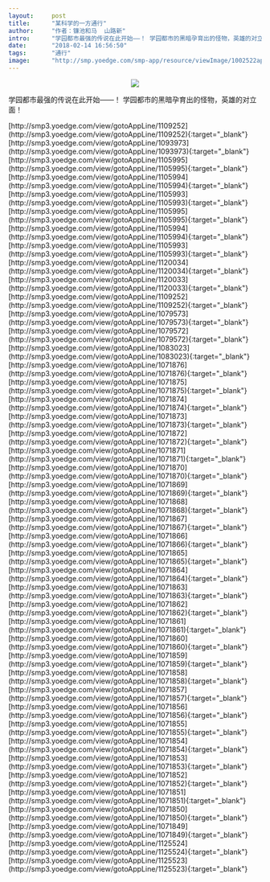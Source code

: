 ```yaml
---
layout:     post
title:      "某科学的一方通行"
author:     "作者：镰池和马  山路新"
intro:      "学园都市最强的传说在此开始——！ 学园都市的黑暗孕育出的怪物，英雄的对立面！"
date:       "2018-02-14 16:56:50"
tags:       "通行"
image:      "http://smp.yoedge.com/smp-app/resource/viewImage/1002522appline.png"
---
```

<div style="text-align: center">
<p><img src="http://smp.yoedge.com/smp-app/resource/viewImage/1002522appline.png"/></p>
</div>
<p class="post-meta">
<span>学园都市最强的传说在此开始——！ 学园都市的黑暗孕育出的怪物，英雄的对立面！</span>
</p>
[http://smp3.yoedge.com/view/gotoAppLine/1109252](http://smp3.yoedge.com/view/gotoAppLine/1109252){:target="_blank"}
[http://smp3.yoedge.com/view/gotoAppLine/1093973](http://smp3.yoedge.com/view/gotoAppLine/1093973){:target="_blank"}
[http://smp3.yoedge.com/view/gotoAppLine/1105995](http://smp3.yoedge.com/view/gotoAppLine/1105995){:target="_blank"}
[http://smp3.yoedge.com/view/gotoAppLine/1105994](http://smp3.yoedge.com/view/gotoAppLine/1105994){:target="_blank"}
[http://smp3.yoedge.com/view/gotoAppLine/1105993](http://smp3.yoedge.com/view/gotoAppLine/1105993){:target="_blank"}
[http://smp3.yoedge.com/view/gotoAppLine/1105995](http://smp3.yoedge.com/view/gotoAppLine/1105995){:target="_blank"}
[http://smp3.yoedge.com/view/gotoAppLine/1105994](http://smp3.yoedge.com/view/gotoAppLine/1105994){:target="_blank"}
[http://smp3.yoedge.com/view/gotoAppLine/1105993](http://smp3.yoedge.com/view/gotoAppLine/1105993){:target="_blank"}
[http://smp3.yoedge.com/view/gotoAppLine/1120034](http://smp3.yoedge.com/view/gotoAppLine/1120034){:target="_blank"}
[http://smp3.yoedge.com/view/gotoAppLine/1120033](http://smp3.yoedge.com/view/gotoAppLine/1120033){:target="_blank"}
[http://smp3.yoedge.com/view/gotoAppLine/1109252](http://smp3.yoedge.com/view/gotoAppLine/1109252){:target="_blank"}
[http://smp3.yoedge.com/view/gotoAppLine/1079573](http://smp3.yoedge.com/view/gotoAppLine/1079573){:target="_blank"}
[http://smp3.yoedge.com/view/gotoAppLine/1079572](http://smp3.yoedge.com/view/gotoAppLine/1079572){:target="_blank"}
[http://smp3.yoedge.com/view/gotoAppLine/1083023](http://smp3.yoedge.com/view/gotoAppLine/1083023){:target="_blank"}
[http://smp3.yoedge.com/view/gotoAppLine/1071876](http://smp3.yoedge.com/view/gotoAppLine/1071876){:target="_blank"}
[http://smp3.yoedge.com/view/gotoAppLine/1071875](http://smp3.yoedge.com/view/gotoAppLine/1071875){:target="_blank"}
[http://smp3.yoedge.com/view/gotoAppLine/1071874](http://smp3.yoedge.com/view/gotoAppLine/1071874){:target="_blank"}
[http://smp3.yoedge.com/view/gotoAppLine/1071873](http://smp3.yoedge.com/view/gotoAppLine/1071873){:target="_blank"}
[http://smp3.yoedge.com/view/gotoAppLine/1071872](http://smp3.yoedge.com/view/gotoAppLine/1071872){:target="_blank"}
[http://smp3.yoedge.com/view/gotoAppLine/1071871](http://smp3.yoedge.com/view/gotoAppLine/1071871){:target="_blank"}
[http://smp3.yoedge.com/view/gotoAppLine/1071870](http://smp3.yoedge.com/view/gotoAppLine/1071870){:target="_blank"}
[http://smp3.yoedge.com/view/gotoAppLine/1071869](http://smp3.yoedge.com/view/gotoAppLine/1071869){:target="_blank"}
[http://smp3.yoedge.com/view/gotoAppLine/1071868](http://smp3.yoedge.com/view/gotoAppLine/1071868){:target="_blank"}
[http://smp3.yoedge.com/view/gotoAppLine/1071867](http://smp3.yoedge.com/view/gotoAppLine/1071867){:target="_blank"}
[http://smp3.yoedge.com/view/gotoAppLine/1071866](http://smp3.yoedge.com/view/gotoAppLine/1071866){:target="_blank"}
[http://smp3.yoedge.com/view/gotoAppLine/1071865](http://smp3.yoedge.com/view/gotoAppLine/1071865){:target="_blank"}
[http://smp3.yoedge.com/view/gotoAppLine/1071864](http://smp3.yoedge.com/view/gotoAppLine/1071864){:target="_blank"}
[http://smp3.yoedge.com/view/gotoAppLine/1071863](http://smp3.yoedge.com/view/gotoAppLine/1071863){:target="_blank"}
[http://smp3.yoedge.com/view/gotoAppLine/1071862](http://smp3.yoedge.com/view/gotoAppLine/1071862){:target="_blank"}
[http://smp3.yoedge.com/view/gotoAppLine/1071861](http://smp3.yoedge.com/view/gotoAppLine/1071861){:target="_blank"}
[http://smp3.yoedge.com/view/gotoAppLine/1071860](http://smp3.yoedge.com/view/gotoAppLine/1071860){:target="_blank"}
[http://smp3.yoedge.com/view/gotoAppLine/1071859](http://smp3.yoedge.com/view/gotoAppLine/1071859){:target="_blank"}
[http://smp3.yoedge.com/view/gotoAppLine/1071858](http://smp3.yoedge.com/view/gotoAppLine/1071858){:target="_blank"}
[http://smp3.yoedge.com/view/gotoAppLine/1071857](http://smp3.yoedge.com/view/gotoAppLine/1071857){:target="_blank"}
[http://smp3.yoedge.com/view/gotoAppLine/1071856](http://smp3.yoedge.com/view/gotoAppLine/1071856){:target="_blank"}
[http://smp3.yoedge.com/view/gotoAppLine/1071855](http://smp3.yoedge.com/view/gotoAppLine/1071855){:target="_blank"}
[http://smp3.yoedge.com/view/gotoAppLine/1071854](http://smp3.yoedge.com/view/gotoAppLine/1071854){:target="_blank"}
[http://smp3.yoedge.com/view/gotoAppLine/1071853](http://smp3.yoedge.com/view/gotoAppLine/1071853){:target="_blank"}
[http://smp3.yoedge.com/view/gotoAppLine/1071852](http://smp3.yoedge.com/view/gotoAppLine/1071852){:target="_blank"}
[http://smp3.yoedge.com/view/gotoAppLine/1071851](http://smp3.yoedge.com/view/gotoAppLine/1071851){:target="_blank"}
[http://smp3.yoedge.com/view/gotoAppLine/1071850](http://smp3.yoedge.com/view/gotoAppLine/1071850){:target="_blank"}
[http://smp3.yoedge.com/view/gotoAppLine/1071849](http://smp3.yoedge.com/view/gotoAppLine/1071849){:target="_blank"}
[http://smp3.yoedge.com/view/gotoAppLine/1125524](http://smp3.yoedge.com/view/gotoAppLine/1125524){:target="_blank"}
[http://smp3.yoedge.com/view/gotoAppLine/1125523](http://smp3.yoedge.com/view/gotoAppLine/1125523){:target="_blank"}


